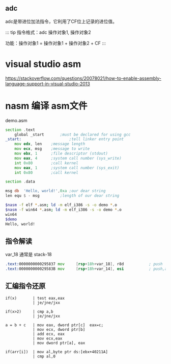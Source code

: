 
## adc
adc是带进位加法指令，它利用了CF位上记录的进位值。

::: tip
指令格式：adc 操作对象1, 操作对象2

功能：操作对象1 = 操作对象1 + 操作对象2 + CF
:::
# visual studio asm
https://stackoverflow.com/questions/20078021/how-to-enable-assembly-language-support-in-visual-studio-2013

# nasm 编译 asm文件

demo.asm

```asm
section	.text
	global _start       ;must be declared for using gcc
_start:                     ;tell linker entry point
	mov	edx, len    ;message length
	mov	ecx, msg    ;message to write
	mov	ebx, 1	    ;file descriptor (stdout)
	mov	eax, 4	    ;system call number (sys_write)
	int	0x80        ;call kernel
	mov	eax, 1	    ;system call number (sys_exit)
	int	0x80        ;call kernel

section	.data

msg	db	'Hello, world!',0xa	;our dear string
len	equ	$ - msg			;length of our dear string
```

```bash
$nasm -f elf *.asm; ld -m elf_i386 -s -o demo *.o
$nasm -f win64 *.asm; ld -m elf_i386 -s -o demo *.o
win64
$demo
Hello, world!
```


## 指令解读

var_18 通常是 stack-18
```asm
.text:0000000000295837 mov     [rsp+18h+var_18], r8d           ; push
.text:000000000029583B mov     [rsp+18h+var_14], esi           ; push,arg2
```


## 汇编指令还原

```
if(x)       | test eax,eax 
            | je/jne/jxx

if(x>2)     | cmp a,b
            | je/jne/jxx

a = b + c   | mov eax, dword ptr[c]  eax=c;
            | mov ecx, dword ptr[b]
            | add ecx, eax
            | mov ecx,eax
            | mov dword ptr[a], eax

if(arr[i])  | mov al,byte ptr ds:[ebx+40211A]
            | cmp al,0                       
```
